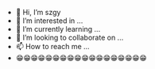 - 👋 Hi, I’m szgy
- 👀 I’m interested in ...
- 🌱 I’m currently learning ...
- 💞️ I’m looking to collaborate on ...
- 📫 How to reach me ...
- 😁😁😁😁😁😁😁😁😁😁😁😁😁😁😁😁😁😁

<!---
szgyFee/szgyFee is a ✨ special ✨ repository because its `README.md` (this file) appears on your GitHub profile.
You can click the Preview link to take a look at your changes.
--->
